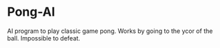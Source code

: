 # Pong-AI
AI program to play classic game pong. Works by going to the ycor of the ball. Impossible to defeat.
